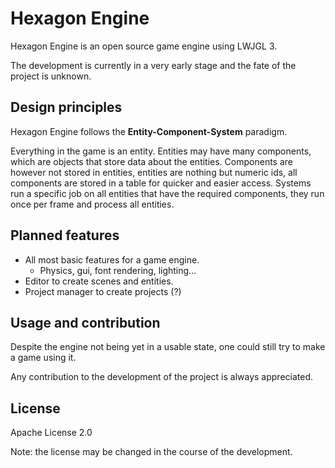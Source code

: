 
# Hexagon Engine

Hexagon Engine is an open source game engine using LWJGL 3.

The development is currently in a very early stage and
the fate of the project is unknown.

## Design principles

Hexagon Engine follows the **Entity-Component-System** paradigm.

Everything in the game is an entity.
Entities may have many components, which are objects that store data about the entities.
Components are however not stored in entities, entities are nothing but numeric ids,
all components are stored in a table for quicker and easier access.
Systems run a specific job on all entities that have the required components,
they run once per frame and process all entities.

## Planned features

* All most basic features for a game engine.
	* Physics, gui, font rendering, lighting...
* Editor to create scenes and entities.
* Project manager to create projects (?)

## Usage and contribution

Despite the engine not being yet in a usable state,
one could still try to make a game using it.

Any contribution to the development of the project is always appreciated.

## License

Apache License 2.0

Note: the license may be changed in the course of the development.